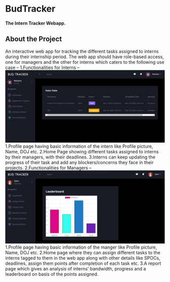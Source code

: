 # BudTracker

#### The Intern Tracker Webapp. 

## About the Project
An interactive web app for tracking the different tasks assigned to interns during their internship period. The web app should have role-based access, one for managers and the other for interns which caters to the following use case –
1.Functionalities for Interns –
![](docs/intern.PNG)
  1.Profile page having basic information of the intern like Profile picture, Name, DOJ etc.
  2.Home Page showing different tasks assigned to interns by their managers, with their deadlines.
  3.Interns can keep updating the progress of their task and add any blockers/concerns they face in their projects.
2.Functionalities for Managers –  
![](docs/manager.PNG)
  1.Profile page having basic information of the manger like Profile picture, Name, DOJ etc.
  2.Home page where they can assign different tasks to the interns tagged to them in the web app along with other details like SPOCs, deadlines, assign them points after completion of each task etc.
  3.A report page which gives an analysis of interns’ bandwidth, progress and a leaderboard on basis of the points assigned.
 
